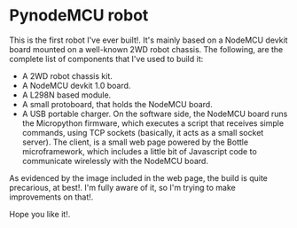 
# PynodeMCU robot
This is the first robot I've ever built!. It's mainly based on a NodeMCU devkit board mounted on a well-known 2WD robot chassis. The following, are the complete list of components that I've used to build it: 
- A 2WD robot chassis kit.
- A NodeMCU devkit 1.0 board. 
- A L298N based module.
- A small protoboard, that holds the NodeMCU board.
- A USB portable charger. 
On the software side, the NodeMCU board runs the Micropython firmware, which executes a script that receives simple commands, using TCP sockets (basically, it acts as a small socket server). The client, is a small web page powered by the Bottle microframework, which includes a little bit of Javascript code to communicate wirelessly with the NodeMCU board.

As evidenced by the image included in the web page, the build is quite precarious, at best!. I'm fully aware of it, so I'm trying to make improvements on that!.

Hope you like it!.
